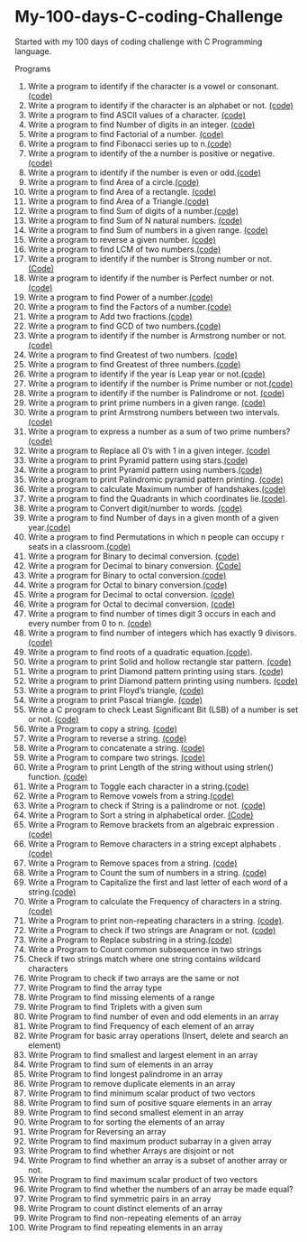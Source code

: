 # My-100-days-C-coding-Challenge
Started with my 100 days of coding challenge with C Programming language.

Programs
1. Write a program to identify if the character is a vowel or consonant. [(code)](https://github.com/Udhays07/My-100-days-C-coding-Challenge/blob/main/Day01.c)
2. Write a program to identify if the character is an alphabet or not. [(code)](https://github.com/Udhays07/My-100-days-C-coding-Challenge/blob/main/Day02.c)
3. Write a program to find ASCII values of a character. [(code)](https://github.com/Udhays07/My-100-days-C-coding-Challenge/blob/main/Day03.c)
4. Write a program to find Number of digits in an integer. [(code)](https://github.com/Udhays07/My-100-days-C-coding-Challenge/blob/main/Day04.c)
5. Write a program to find Factorial of a number. [(code)](https://github.com/Udhays07/My-100-days-C-coding-Challenge/blob/main/Day05.c)
6. Write a program to find Fibonacci series up to n.[(code)](https://github.com/Udhays07/My-100-days-C-coding-Challenge/blob/main/Day06.c)  
7. Write a program to identify of the a number is positive or negative.[(code)](https://github.com/Udhays07/My-100-days-C-coding-Challenge/blob/main/Day07.c)
8. Write a program to identify if the number is even or odd.[(code)](https://github.com/Udhays07/My-100-days-C-coding-Challenge/blob/main/Day08.c)
9. Write a program to find Area of a circle.[(code)](https://github.com/Udhays07/My-100-days-C-coding-Challenge/blob/main/Day09.c) 
10. Write a program to find Area of a rectangle. [(code)](https://github.com/Udhays07/My-100-days-C-coding-Challenge/blob/main/Day10.c)
11. Write a program to find Area of a Triangle.[(code)](https://github.com/Udhays07/My-100-days-C-coding-Challenge/blob/main/Day11.c) 
12. Write a program to find Sum of digits of a number.[(code)](https://github.com/Udhays07/My-100-days-C-coding-Challenge/blob/main/Day12.c)
13. Write a program to find Sum of N natural numbers. [(code)](https://github.com/Udhays07/My-100-days-C-coding-Challenge/blob/main/Day13.c)
14. Write a program to find Sum of numbers in a given range. [(code)](https://github.com/Udhays07/My-100-days-C-coding-Challenge/blob/main/Day14.c)
15. Write a program to reverse a given number. [(code)](https://github.com/Udhays07/My-100-days-C-coding-Challenge/blob/main/Day15.c)
16. Write a program to find LCM of two numbers.[(code)](https://github.com/Udhays07/My-100-days-C-coding-Challenge/blob/main/Day16.c)
17. Write a program to identify if the number is Strong number or not. [(Code)](https://github.com/Udhays07/My-100-days-C-coding-Challenge/blob/main/Day17.c)
18. Write a program to identify if the number is Perfect number or not. [(code)](https://github.com/Udhays07/My-100-days-C-coding-Challenge/blob/main/Day18.c)
19. Write a program to find Power of a number.[(code)](https://github.com/Udhays07/My-100-days-C-coding-Challenge/blob/main/Day19.c)
20. Write a program to find the Factors of a number.[(code)](https://github.com/Udhays07/My-100-days-C-coding-Challenge/blob/main/Day20.c)
21. Write a program to Add two fractions.[(code)](https://github.com/Udhays07/My-100-days-C-coding-Challenge/blob/main/Day21.c)
22. Write a program to find GCD of two numbers.[(code)](https://github.com/Udhays07/My-100-days-C-coding-Challenge/blob/main/Day22.c) 
23. Write a program to identify if the number is Armstrong number or not.[(code)](https://github.com/Udhays07/My-100-days-C-coding-Challenge/blob/main/Day23.c)
24. Write a program to find Greatest of two numbers. [(code)](https://github.com/Udhays07/My-100-days-C-coding-Challenge/blob/main/Day24.c)
25. Write a program to find Greatest of three numbers.[(code)](https://github.com/Udhays07/My-100-days-C-coding-Challenge/blob/main/Day25.c)
26. Write a program to identify if the year is Leap year or not.[(code)](https://github.com/Udhays07/My-100-days-C-coding-Challenge/blob/main/Day26.c) 
27. Write a program to identify if the number is Prime number or not.[(code)](https://github.com/Udhays07/My-100-days-C-coding-Challenge/blob/main/Day27.c) 
28. Write a program to identify if the number is Palindrome or not. [(code)](https://github.com/Udhays07/My-100-days-C-coding-Challenge/blob/main/Day28.c)
29. Write a program to print prime numbers in a given range. [(code)](https://github.com/Udhays07/My-100-days-C-coding-Challenge/blob/main/Day29.c)
30. Write a program to print Armstrong numbers between two intervals. [(code)](https://github.com/Udhays07/My-100-days-C-coding-Challenge/blob/main/Day30.c)
31. Write a program to express a number as a sum of two prime numbers?[(code)](https://github.com/Udhays07/My-100-days-C-coding-Challenge/blob/main/Day31.c)
32. Write a program to Replace all 0’s with 1 in a given integer. [(code)](https://github.com/Udhays07/My-100-days-C-coding-Challenge/blob/main/Day32.c)
33. Write a program to print Pyramid pattern using stars.[(code)](https://github.com/Udhays07/My-100-days-C-coding-Challenge/blob/main/Day33.c)
34. Write a program to print Pyramid pattern using numbers.[(code)](https://github.com/Udhays07/My-100-days-C-coding-Challenge/blob/main/Day34.c)
35. Write a program to print Palindromic pyramid pattern printing. [(code)](https://github.com/Udhays07/My-100-days-C-coding-Challenge/blob/main/Day35.c)
36. Write a program to calculate Maximum number of handshakes.[(code)](https://github.com/Udhays07/My-100-days-C-coding-Challenge/blob/main/Day36.c)
37. Write a program to find the Quadrants in which coordinates lie.[(code)](https://github.com/Udhays07/My-100-days-C-coding-Challenge/blob/main/Day37.c).
38. Write a program to Convert digit/number to words. [(code)](https://github.com/Udhays07/My-100-days-C-coding-Challenge/blob/main/Day38.c)
39. Write a program to find Number of days in a given month of a given year.[(code)](https://github.com/Udhays07/My-100-days-C-coding-Challenge/blob/main/Day39.c)
40. Write a program to find Permutations in which n people can occupy r seats in a classroom.[(code)](https://github.com/Udhays07/My-100-days-C-coding-Challenge/blob/main/Day40.c)
41. Write a program for Binary to decimal conversion. [(code)](https://github.com/Udhays07/My-100-days-C-coding-Challenge/blob/main/Day41.c)
42. Write a program for Decimal to binary conversion. [(Code)](https://github.com/Udhays07/My-100-days-C-coding-Challenge/blob/main/Day42.c)
43. Write a program for Binary to octal conversion.[(code)](https://github.com/Udhays07/My-100-days-C-coding-Challenge/blob/main/Day43.c)
44. Write a program for Octal to binary conversion.[(code)](https://github.com/Udhays07/My-100-days-C-coding-Challenge/blob/main/Day44.c)
45. Write a program for Decimal to octal conversion. [(code)](https://github.com/Udhays07/My-100-days-C-coding-Challenge/blob/main/Day46.c)
46. Write a program for Octal to decimal conversion. [(code)](https://github.com/Udhays07/My-100-days-C-coding-Challenge/blob/main/Day46.c)
47. Write a program to find number of times digit 3 occurs in each and every number from 0 to n. [(code)](https://github.com/Udhays07/My-100-days-C-coding-Challenge/blob/main/Day47.c)
48. Write a program to find number of integers which has exactly 9 divisors. [(code)](https://github.com/Udhays07/My-100-days-C-coding-Challenge/blob/main/Day48.c)
49. Write a program to find roots of a quadratic equation.[(code)](https://github.com/Udhays07/My-100-days-C-coding-Challenge/blob/main/Day49.c).
50. Write a program to print Solid and hollow rectangle star pattern. [(code)](https://github.com/Udhays07/My-100-days-C-coding-Challenge/blob/main/Day50.c)
51. Write a program to print Diamond pattern printing using stars. [(code)](https://github.com/Udhays07/My-100-days-C-coding-Challenge/blob/main/Day51.c)
52. Write a program to print Diamond pattern printing using numbers. [(code)](https://github.com/Udhays07/My-100-days-C-coding-Challenge/blob/main/Day52.c)
53. Write a program to print Floyd’s triangle, [(code)](https://github.com/Udhays07/My-100-days-C-coding-Challenge/blob/main/Day53.c)
54. Write a program to print Pascal triangle. [(code)](https://github.com/Udhays07/My-100-days-C-coding-Challenge/blob/main/Day54.c)
55. Write a C program to check Least Significant Bit (LSB) of a number is set or not. [(code)](https://github.com/Udhays07/My-100-days-C-coding-Challenge/blob/main/Day55.c)
56.	Write a Program to copy a string. [(code)](https://github.com/Udhays07/My-100-days-C-coding-Challenge/blob/main/Day56.c)
57.	Write a Program to reverse a string. [(code)](https://github.com/Udhays07/My-100-days-C-coding-Challenge/blob/main/Day57.c)
58.	Write a Program to concatenate a string. [(code)](https://github.com/Udhays07/My-100-days-C-coding-Challenge/blob/main/Day58.c)
59.	Write a Program to compare two strings. [(code)](https://github.com/Udhays07/My-100-days-C-coding-Challenge/blob/main/Day59.c)
60.	Write a Program to print Length of the string without using strlen() function. [(code)](https://github.com/Udhays07/My-100-days-C-coding-Challenge/blob/main/Day60.c) 
61.	Write a Program to Toggle each character in a string.[(code)](https://github.com/Udhays07/My-100-days-C-coding-Challenge/blob/main/Day61.c)
62.	Write a Program to Remove vowels from a string.[(code)](https://github.com/Udhays07/My-100-days-C-coding-Challenge/blob/main/Day62.c)
63.	Write a Program to check if String is a palindrome or not. [(code)](https://github.com/Udhays07/My-100-days-C-coding-Challenge/blob/main/Day63.c)
64.	Write a Program to Sort a string in alphabetical order. [(Code)](https://github.com/Udhays07/My-100-days-C-coding-Challenge/blob/main/Day64.c)
65.	Write a Program to Remove brackets from an algebraic expression . [(code)](https://github.com/Udhays07/My-100-days-C-coding-Challenge/blob/main/Day65.c)
66.	Write a Program to Remove characters in a string except alphabets .[(code)](https://github.com/Udhays07/My-100-days-C-coding-Challenge/blob/main/Day66.c)
67.	Write a Program to Remove spaces from a string. [(code)](https://github.com/Udhays07/My-100-days-C-coding-Challenge/blob/main/Day67.c)
68.	Write a Program to Count the sum of numbers in a string. [(code)](https://github.com/Udhays07/My-100-days-C-coding-Challenge/blob/main/Day68.c)
69.	Write a Program to Capitalize the first and last letter of each word of a string.[(code)](https://github.com/Udhays07/My-100-days-C-coding-Challenge/blob/main/Day69.c)
70.	Write a Program to calculate the Frequency of characters in a string.[(code)](https://github.com/Udhays07/My-100-days-C-coding-Challenge/blob/main/Day70.c)
71.	Write a Program to print non-repeating characters in a string. [(code)](https://github.com/Udhays07/My-100-days-C-coding-Challenge/blob/main/Day71.c).
72.	Write a Program to check if two strings are Anagram or not. [(code)](https://github.com/Udhays07/My-100-days-C-coding-Challenge/blob/main/Day73.c) 
73.	Write a Program to Replace substring in a string.[(code)](https://github.com/Udhays07/My-100-days-C-coding-Challenge/blob/main/Day73.c)
74.	Write a Program to Count common subsequence in two strings 
75.	Check if two strings match where one string contains wildcard characters
76.	Write Program to check if two arrays are the same or not 
77.	Write Program to find the array type 
78.	Write Program to find missing elements of a range 
79.	 Write Program to find Triplets with a given sum 
80.	Write Program to find number of even and odd elements in an array 
81.	Write Program to find Frequency of each element of an array 
82.	Write Program for basic array operations (Insert, delete and search an element) 
83.	Write Program to find smallest and largest element in an array 
84.	Write Program to find sum of elements in an array 
85.	Write Program to find longest palindrome in an array 
86.	Write Program to remove duplicate elements in an array 
87.	Write Program to find minimum scalar product of two vectors 
88.	Write Program to find sum of positive square elements in an array 
89.	Write Program to find second smallest element in an array 
90.	Write Program to for sorting the elements of an array 
91.	Write Program for Reversing an array 
92.	Write Program to find maximum product subarray in a given array
93.	Write Program to find whether Arrays are disjoint or not 
94.	Write Program to find whether an array is a subset of another array or not. 
95.	Write Program to find maximum scalar product of two vectors
96.	Write Program to find whether the numbers of an array be made equal? 
97.	Write Program to find symmetric pairs in an array 
98.	Write Program to count distinct elements of an array 
99.	Write Program to find non-repeating elements of an array 
100.	Write Program to find repeating elements in an array
